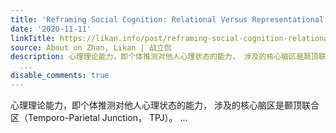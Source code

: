 ```yaml
---
title: 'Reframing Social Cognition: Relational Versus Representational Mentalizing'
date: '2020-11-11'
linkTitle: https://likan.info/post/reframing-social-cognition-relational-versus-representational-mentalizing/
source: About on Zhan, Likan | 战立侃
description: 心理理论能力，即个体推测对他人心理状态的能力， 涉及的核心脑区是颞顶联合区（Temporo-Parietal Junction， TPJ）。
  ...
disable_comments: true
---
```

心理理论能力，即个体推测对他人心理状态的能力， 涉及的核心脑区是颞顶联合区（Temporo-Parietal Junction， TPJ）。 ...
